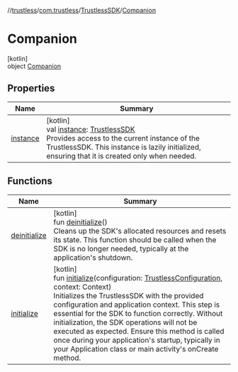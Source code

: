//[trustless](../../../../index.md)/[com.trustless](../../index.md)/[TrustlessSDK](../index.md)/[Companion](index.md)

# Companion

[kotlin]\
object [Companion](index.md)

## Properties

| Name | Summary |
|---|---|
| [instance](instance.md) | [kotlin]<br>val [instance](instance.md): [TrustlessSDK](../index.md)<br>Provides access to the current instance of the TrustlessSDK. This instance is lazily initialized, ensuring that it is created only when needed. |

## Functions

| Name | Summary |
|---|---|
| [deinitialize](deinitialize.md) | [kotlin]<br>fun [deinitialize](deinitialize.md)()<br>Cleans up the SDK's allocated resources and resets its state. This function should be called when the SDK is no longer needed, typically at the application's shutdown. |
| [initialize](initialize.md) | [kotlin]<br>fun [initialize](initialize.md)(configuration: [TrustlessConfiguration](../../../com.trustless.requests.utils/-trustless-configuration/index.md), context: Context)<br>Initializes the TrustlessSDK with the provided configuration and application context. This step is essential for the SDK to function correctly. Without initialization, the SDK operations will not be executed as expected. Ensure this method is called once during your application's startup, typically in your Application class or main activity's onCreate method. |
